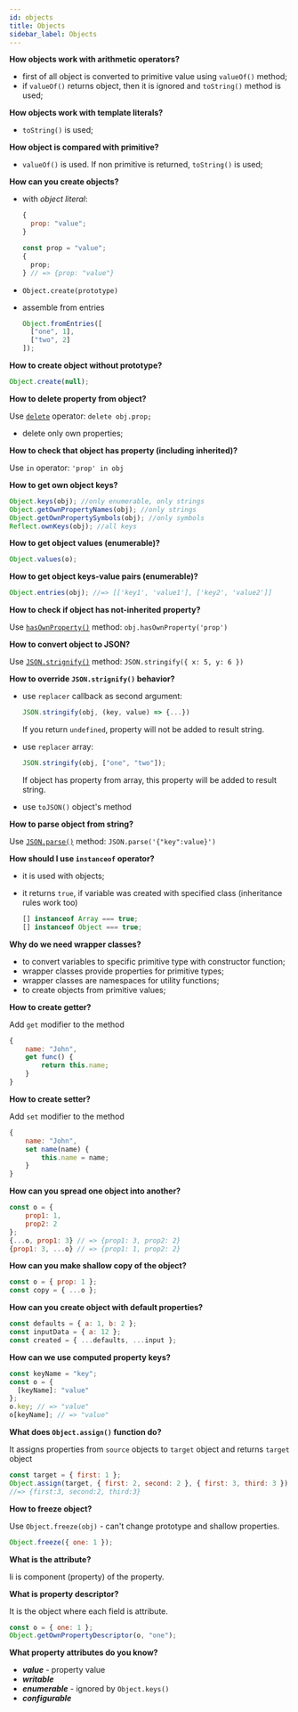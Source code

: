 ```yaml
---
id: objects
title: Objects
sidebar_label: Objects
---
```


**How objects work with arithmetic operators?**

- first of all object is converted to primitive value using `valueOf()` method;
- if `valueOf()` returns object, then it is ignored and `toString()` method is used;

**How objects work with template literals?**

- `toString()` is used;

**How object is compared with primitive?**

- `valueOf()` is used. If non primitive is returned, `toString()` is used;

**How can you create objects?**

- with _object literal_:

  ```javascript
  {
    prop: "value";
  }
  ```

  ```javascript
  const prop = "value";
  {
    prop;
  } // => {prop: "value"}
  ```

* `Object.create(prototype)`

* assemble from entries

  ```javascript
  Object.fromEntries([
    ["one", 1],
    ["two", 2]
  ]);
  ```

**How to create object without prototype?**

```javascript
Object.create(null);
```

**How to delete property from object?**

Use [`delete`](https://developer.mozilla.org/en-US/docs/Web/JavaScript/Reference/Operators/delete) operator: `delete obj.prop;`

- delete only own properties;

**How to check that object has property (including inherited)?**

Use `in` operator: `'prop' in obj`

**How to get own object keys?**

```javascript
Object.keys(obj); //only enumerable, only strings
Object.getOwnPropertyNames(obj); //only strings
Object.getOwnPropertySymbols(obj); //only symbols
Reflect.ownKeys(obj); //all keys
```

**How to get object values (enumerable)?**

```javascript
Object.values(o);
```

**How to get object keys-value pairs (enumerable)?**

```javascript
Object.entries(obj); //=> [['key1', 'value1'], ['key2', 'value2']]
```

**How to check if object has not-inherited property?**

Use [`hasOwnProperty()`](https://developer.mozilla.org/en-US/docs/Web/JavaScript/Reference/Global_Objects/Object/hasOwnProperty) method: `obj.hasOwnProperty('prop')`

**How to convert object to JSON?**

Use [`JSON.strignify()`](https://developer.mozilla.org/en-US/docs/Web/JavaScript/Reference/Global_Objects/JSON/stringify) method: `JSON.stringify({ x: 5, y: 6 })`

**How to override `JSON.strignify()` behavior?**

- use `replacer` callback as second argument:

  ```javascript
  JSON.stringify(obj, (key, value) => {...})
  ```

  If you return `undefined`, property will not be added to result string.

- use `replacer` array:

  ```javascript
  JSON.stringify(obj, ["one", "two"]);
  ```

  If object has property from array, this property will be added to result string.

- use `toJSON()` object's method

**How to parse object from string?**

Use [`JSON.parse()`](https://developer.mozilla.org/en-US/docs/Web/JavaScript/Reference/Global_Objects/JSON/parse) method: `JSON.parse('{"key":value}')`

**How should I use `instanceof` operator?**

- it is used with objects;

- it returns `true`, if variable was created with specified class (inheritance rules work too)

  ```javascript
  [] instanceof Array === true;
  [] instanceof Object === true;
  ```

**Why do we need wrapper classes?**

- to convert variables to specific primitive type with constructor function;
- wrapper classes provide properties for primitive types;
- wrapper classes are namespaces for utility functions;
- to create objects from primitive values;

**How to create getter?**

Add `get` modifier to the method

```javascript
{
    name: "John",
    get func() {
        return this.name;
    }
}
```

**How to create setter?**

Add `set` modifier to the method

```javascript
{
    name: "John",
    set name(name) {
        this.name = name;
    }
}
```

**How can you spread one object into another?**

```javascript
const o = {
	prop1: 1,
	prop2: 2
};
{...o, prop1: 3} // => {prop1: 3, prop2: 2}
{prop1: 3, ...o} // => {prop1: 1, prop2: 2}
```

**How can you make shallow copy of the object?**

```javascript
const o = { prop: 1 };
const copy = { ...o };
```

**How can you create object with default properties?**

```javascript
const defaults = { a: 1, b: 2 };
const inputData = { a: 12 };
const created = { ...defaults, ...input };
```

**How can we use computed property keys?**

```javascript
const keyName = "key";
const o = {
  [keyName]: "value"
};
o.key; // => "value"
o[keyName]; // => "value"
```

**What does `Object.assign()` function do?**

It assigns properties from `source` objects to `target` object and returns `target` object

```javascript
const target = { first: 1 };
Object.assign(target, { first: 2, second: 2 }, { first: 3, third: 3 });
//=> {first:3, second:2, third:3}
```

**How to freeze object?**

Use `Object.freeze(obj)` - can't change prototype and shallow properties.

```javascript
Object.freeze({ one: 1 });
```

**What is the attribute?**

Ii is component (property) of the property.

**What is property descriptor?**

It is the object where each field is attribute.

```javascript
const o = { one: 1 };
Object.getOwnPropertyDescriptor(o, "one");
```

**What property attributes do you know?**

- **_value_** - property value
- **_writable_**
- **_enumerable_** - ignored by `Object.keys()`
- **_configurable_**

